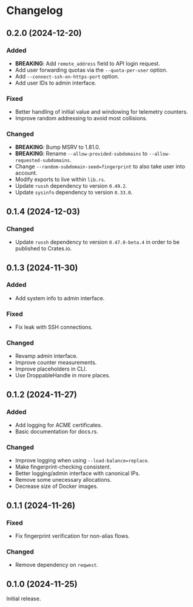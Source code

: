 # Changelog

## 0.2.0 (2024-12-20)

### Added

- **BREAKING**: Add `remote_address` field to API login request.
- Add user forwarding quotas via the `--quota-per-user` option.
- Add `--connect-ssh-on-https-port` option.
- Add user IDs to admin interface.

### Fixed

- Better handling of initial value and windowing for telemetry counters.
- Improve random addressing to avoid most collisions.

### Changed

- **BREAKING**: Bump MSRV to 1.81.0.
- **BREAKING**: Rename `--allow-provided-subdomains` to `--allow-requested-subdomains`.
- Change `--random-subdomain-seed=fingerprint` to also take user into account.
- Modify exports to live within `lib.rs`.
- Update `russh` dependency to version `0.49.2`.
- Update `sysinfo` dependency to version `0.33.0`.

## 0.1.4 (2024-12-03)

### Changed

- Update `russh` dependency to version `0.47.0-beta.4` in order to be published to Crates.io.

## 0.1.3 (2024-11-30)

### Added

- Add system info to admin interface.

### Fixed

- Fix leak with SSH connections.

### Changed

- Revamp admin interface.
- Improve counter measurements.
- Improve placeholders in CLI.
- Use DroppableHandle in more places.

## 0.1.2 (2024-11-27)

### Added

- Add logging for ACME certificates.
- Basic documentation for docs.rs.

### Changed

- Improve logging when using `--load-balance=replace`.
- Make fingerprint-checking consistent.
- Better logging/admin interface with canonical IPs.
- Remove some unecessary allocations.
- Decrease size of Docker images.

## 0.1.1 (2024-11-26)

### Fixed

- Fix fingerprint verification for non-alias flows.

### Changed

- Remove dependency on `reqwest`.

## 0.1.0 (2024-11-25)

Initial release.
